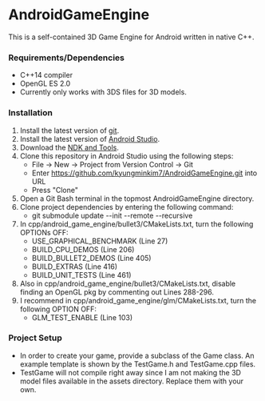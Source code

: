 # AndroidGameEngine
This is a self-contained 3D Game Engine for Android written in native C++.

### Requirements/Dependencies
- C++14 compiler
- OpenGL ES 2.0
- Currently only works with 3DS files for 3D models.

### Installation
1. Install the latest version of [git](https://git-scm.com/downloads).
2. Install the latest version of [Android Studio](https://developer.android.com/studio/install).
3. Download the [NDK and Tools](https://developer.android.com/ndk/guides).
4. Clone this repository in Android Studio using the following steps:
	- File -> New -> Project from Version Control -> Git
	- Enter https://github.com/kyungminkim7/AndroidGameEngine.git into URL
	- Press "Clone"
5. Open a Git Bash terminal in the topmost AndroidGameEngine directory.
6. Clone project dependencies by entering the following command:
	- git submodule update --init --remote --recursive
7. In cpp/android_game_engine/bullet3/CMakeLists.txt, turn the following OPTIONs OFF:
    - USE_GRAPHICAL_BENCHMARK (Line 27)
    - BUILD_CPU_DEMOS (Line 206)
    - BUILD_BULLET2_DEMOS (Line 405)
    - BUILD_EXTRAS (Line 416)
    - BUILD_UNIT_TESTS (Line 461)
8. Also in cpp/android_game_engine/bullet3/CMakeLists.txt, disable finding an OpenGL pkg by commenting out Lines 288-296.
9. I recommend in cpp/android_game_engine/glm/CMakeLists.txt, turn the following OPTION OFF:
    - GLM_TEST_ENABLE (Line 103)
	
### Project Setup
- In order to create your game, provide a subclass of the Game class. An example template is shown by the TestGame.h and TestGame.cpp files.
- TestGame will not compile right away since I am not making the 3D model files available in the assets directory. Replace them with your own.